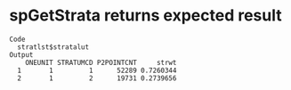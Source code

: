 # spGetStrata returns expected result

    Code
      stratlst$stratalut
    Output
        ONEUNIT STRATUMCD P2POINTCNT     strwt
      1       1         1      52289 0.7260344
      2       1         2      19731 0.2739656

